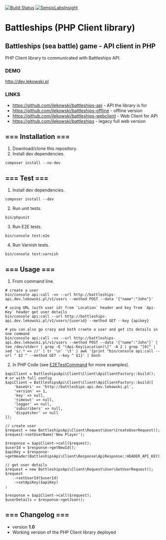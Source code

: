 [![Build Status](https://travis-ci.org/jlekowski/battleships-apiclient.svg?branch=develop)](https://travis-ci.org/jlekowski/battleships-apiclient)
[![SensioLabsInsight](https://insight.sensiolabs.com/projects/73cc6cc3-4028-4dde-abcd-41e66dd6f328/mini.png)](https://insight.sensiolabs.com/projects/73cc6cc3-4028-4dde-abcd-41e66dd6f328)

# Battleships (PHP Client library)

## Battleships (sea battle) game - API client in PHP
PHP Client library to communicated with Battleships API.

### DEMO
http://dev.lekowski.pl

### LINKS
* https://github.com/jlekowski/battleships-api - API the library is for
* https://github.com/jlekowski/battleships-offline - offline version
* https://github.com/jlekowski/battleships-webclient - Web Client for API
* https://github.com/jlekowski/battleships - legacy full web version

## === Installation ===
1. Download/clone this repository.
2. Install dev dependencies.
```
composer install --no-dev
```

## === Test ===
1. Install dev dependencies.
```
composer install --dev
```
2. Run unit tests.
```
bin/phpunit
```
3. Run E2E tests.
```
bin/console test:e2e
```
4. Run Varnish tests.
```
bin/console test:varnish
```

## === Usage ===
1. From command line.
```
# create a user
bin/console api:call -vv --url http://battleships-api.dev.lekowski.pl/v1/users --method POST --data '{"name":"John"}'

# using URL (with user id) from `Location` header and key from `Api-Key` header get user details
bin/console api:call --url http://battleships-api.dev.lekowski.pl/v1/users/{userid} --method GET --key {apikey}

# you can also go crazy and both craete a user and get its details in one command
bin/console api:call -vv --url http://battleships-api.dev.lekowski.pl/v1/users --method POST --data '{"name":"John"}' | tee /dev/stderr | grep -E "(Api-Key|Location)\]" -A 2 | grep "[0]" | sed 's/.* => //' | tr '\n' '\t' | awk '{print "bin/console api:call --url " $2 " --method GET --key " $1}' | bash
```
2. In PHP Code (see [E2ETestCommand](src/Command/E2ETestCommand.php) for more examples).
```
$apiClient = BattleshipsApi\Client\Client\ApiClientFactory::build();
# or with full config
$apiClient = BattleshipsApi\Client\Client\ApiClientFactory::build([
    'baseUri' => 'http://battleships-api.dev.lekowski.pl',
    'version' => 1,
    'key' => null,
    'timeout' => null,
    'logger' => null,
    'subscribers' => null,
    'dispatcher' => null
]);

// create user
$request = new BattleshipsApi\Client\Request\User\CreateUserRequest();
$request->setUserName('New Player');

$response = $apiClient->call($request);
$userId = $response->getNewId();
$apiKey = $response->getHeader(BattleshipsApi\Client\Response\ApiResponse::HEADER_API_KEY);

// get user details
$request = new BattleshipsApi\Client\Request\User\GetUserRequest();
$request
    ->setUserId($userId)
    ->setApiKey($apiKey)
;

$response = $apiClient->call($request);
$userDetails = $response->getJson();
```

## === Changelog ===

* version **1.0**
 * Working version of the PHP Client library deployed
